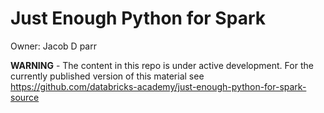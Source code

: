 # Just Enough Python for Spark
Owner: Jacob D parr

**WARNING** - The content in this repo is under active development. For the currently published version of this material see
https://github.com/databricks-academy/just-enough-python-for-spark-source
